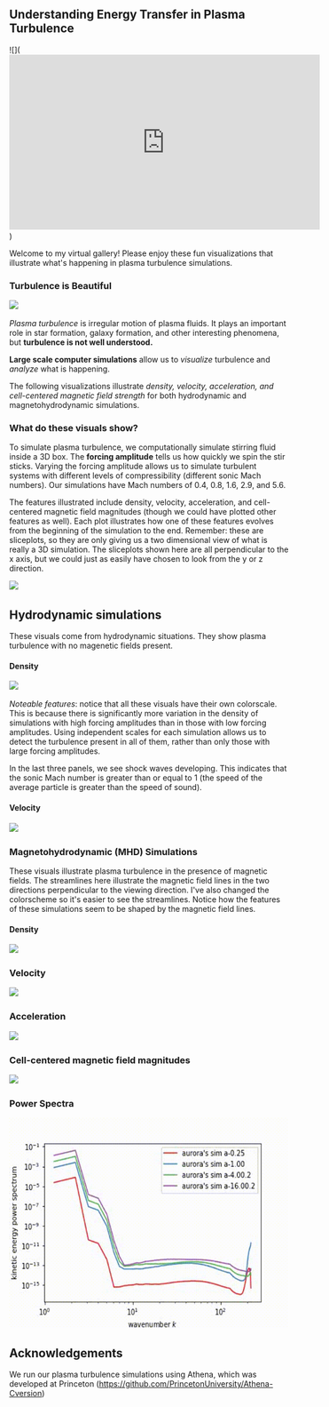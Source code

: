 ## Understanding Energy Transfer in Plasma Turbulence

![](<iframe width="560" height="315" src="https://www.youtube.com/embed/U0Cxs1h-4Dc" frameborder="0" allow="accelerometer; autoplay; encrypted-media; gyroscope; picture-in-picture" allowfullscreen></iframe>)

Welcome to my virtual gallery! 
Please enjoy these fun visualizations that illustrate what's happening in plasma turbulence simulations.

### **Turbulence is Beautiful**
![](MHD_a-64.00_density_z.gif)

*Plasma turbulence* is irregular motion of plasma fluids. It plays an important role in star formation, galaxy formation, and other interesting phenomena, but **turbulence is not well understood.**

**Large scale computer simulations** allow us to *visualize* turbulence and *analyze* what is happening.

The following visualizations illustrate *density, velocity, acceleration, and cell-centered magnetic field strength* for both hydrodynamic and magnetohydrodynamic simulations.

### What do these visuals show?

To simulate plasma turbulence, we computationally simulate stirring fluid inside a 3D box. The **forcing amplitude** tells us how quickly we spin the stir sticks. Varying the forcing amplitude allows us to simulate turbulent systems with different levels of compressibility (different sonic Mach numbers). Our simulations have Mach numbers of 0.4, 0.8, 1.6, 2.9, and 5.6. 
 
The features illustrated include density, velocity, acceleration, and cell-centered magnetic field magnitudes (though we could have plotted other features as well). Each plot illustrates how one of these features evolves from the beginning of the simulation to the end. Remember: these are sliceplots, so they are only giving us a two dimensional view of what is really a 3D simulation. The sliceplots shown here are all perpendicular to the x axis, but we could just as easily have chosen to look from the y or z direction.

![](hydro_a-64.00_density_z.gif)
## Hydrodynamic simulations

These visuals come from hydrodynamic situations. They show plasma turbulence with no magenetic fields present.

#### Density
![](hydro_density_x_movie.gif)

*Noteable features*: notice that all these visuals have their own colorscale. This is because there is significantly more variation in the density of simulations with high forcing amplitudes than in those with low forcing amplitudes. Using independent scales for each simulation allows us to detect the turbulence present in all of them, rather than only those with large forcing amplitudes.

In the last three panels, we see shock waves developing. This indicates that the sonic Mach number is greater than or equal to 1 (the speed of the average particle is greater than the speed of sound).

#### Velocity
![](hydro_velocity_x_x_movie.gif)

### Magnetohydrodynamic (MHD) Simulations
These visuals illustrate plasma turbulence in the presence of magnetic fields. The streamlines here illustrate the magnetic field lines in the two directions perpendicular to the viewing direction. I've also changed the colorscheme so it's easier to see the streamlines. Notice how the features of these simulations seem to be shaped by the magnetic field lines.

#### Density
![](MHD-256.gif)

### Velocity
![](MHD_velocity_x_x_movie.gif)

### Acceleration
![](MHD_acceleration_x_x_movie.gif)

### Cell-centered magnetic field magnitudes
![](MHD_cell_centered_B_x_x_movie.gif)

### Power Spectra

![](rhoU_Full_power_spectra.gif)

## Acknowledgements
We run our plasma turbulence simulations using Athena, which was developed at Princeton (https://github.com/PrincetonUniversity/Athena-Cversion)
